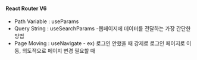 #### React Router V6
- Path Variable : useParams 
- Query String : useSearchParams -웹페이지에 데이터를 전달하는 가장 간단한 방법
- Page Moving : useNavigate - ex) 로그인 안했을 때 강제로 로그인 페이지로 이동, 의도적으로 페이지 변경 필요할 때